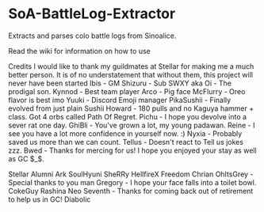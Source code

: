 # SoA-BattleLog-Extractor
Extracts and parses colo battle logs from Sinoalice. 

Read the wiki for information on how to use

Credits
I would like to thank my guildmates at Stellar for making me a much better person. It is of no understatement that without them, this project will never have been started
Ibis - GM
Shizuru - Sub
SWXY aka Oi - The prodigal son.
Kynnod - Best team player
Arco - Pig face
McFlurry - Oreo flavor is best imo
Yuuki - Discord Emoji manager
PikaSushii - Finally evolved from just plain Sushii
Howard - 180 pulls and no Kaguya hammer + class. Got 4 orbs called Path Of Regret.
Pichu - I hope you devolve into a sever rat one day.
GhiBli - You've grown a lot, my young padawan.
Reine - I see you have a lot more confidence in yourself now. :)
Nyxia - Probably saved us more than we can count.
Tellus - Doesn't react to Tell us jokes zzz.
Bwed - Thanks for mercing for us! I hope you enjoyed your stay as well as GC $_$.

Stellar Alumni
Ark
SoulHyuni
SheRRy
HellfireX
Freedom
Chrian
OhItsGrey - Special thanks to you man
Gregory - I hope your face falls into a toilet bowl.
CokeGuy
Rashina
Neo
Seventh - Thanks for coming back out of retirement to help us in GC!
Diabolic

